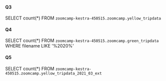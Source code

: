 #### Q3
SELECT count(*) FROM `zoomcamp-kestra-450515.zoomcamp.yellow_tripdata`
#### Q4
SELECT count(*) FROM `zoomcamp-kestra-450515.zoomcamp.green_tripdata` WHERE filename LIKE '%2020%'
#### Q5
SELECT count(*) FROM `zoomcamp-kestra-450515.zoomcamp.yellow_tripdata_2021_03_ext`
